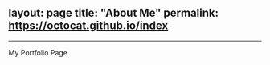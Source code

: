 layout: page
title: "About Me"
permalink: https://octocat.github.io/index
---
---

My Portfolio Page
